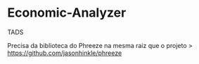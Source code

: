 # Economic-Analyzer
TADS

Precisa da biblioteca do Phreeze na mesma raiz que o projeto > https://github.com/jasonhinkle/phreeze
